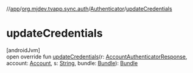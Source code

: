 //[app](../../../index.md)/[org.mjdev.tvapp.sync.auth](../index.md)/[Authenticator](index.md)/[updateCredentials](update-credentials.md)

# updateCredentials

[androidJvm]\
open override fun [updateCredentials](update-credentials.md)(r: [AccountAuthenticatorResponse](https://developer.android.com/reference/kotlin/android/accounts/AccountAuthenticatorResponse.html), account: [Account](https://developer.android.com/reference/kotlin/android/accounts/Account.html), s: [String](https://kotlinlang.org/api/latest/jvm/stdlib/kotlin/-string/index.html), bundle: [Bundle](https://developer.android.com/reference/kotlin/android/os/Bundle.html)): [Bundle](https://developer.android.com/reference/kotlin/android/os/Bundle.html)
